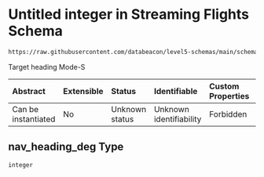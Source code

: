 # Untitled integer in Streaming Flights Schema

```txt
https://raw.githubusercontent.com/databeacon/level5-schemas/main/schemas/streaming/flights.schema.json#/properties/nav_heading_deg
```

Target heading Mode-S

| Abstract            | Extensible | Status         | Identifiable            | Custom Properties | Additional Properties | Access Restrictions | Defined In                                                                              |
| :------------------ | :--------- | :------------- | :---------------------- | :---------------- | :-------------------- | :------------------ | :-------------------------------------------------------------------------------------- |
| Can be instantiated | No         | Unknown status | Unknown identifiability | Forbidden         | Allowed               | none                | [flights.schema.json\*](../../out/streaming/flights.schema.json "open original schema") |

## nav\_heading\_deg Type

`integer`
